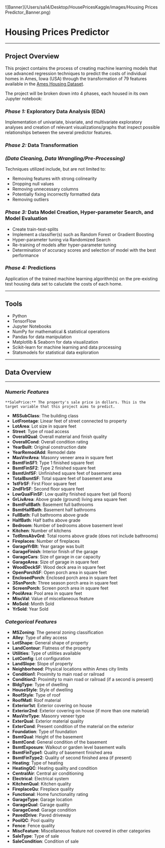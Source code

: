 ![Banner](/Users/sa14/Desktop/HousePricesKaggle/images/Housing Prices Predictor_Banner.png)

# Housing Prices Predictor 

___

## **Project Overview**

This project contains the process of creating machine learning models that use advanced regression techniques to predict the costs of individual homes in Ames, Iowa (USA) through the transformation of 79 features available in the [Ames Housing Dataset](https://www.kaggle.com/datasets/shashanknecrothapa/ames-housing-dataset).

The project will be broken down into 4 phases, each housed in its own Jupyter notebook:


### *Phase 1:* Exploratory Data Analysis (EDA)

Implementation of univariate, bivariate, and multivariate exploratory analyses and creation of relevant visualizations/graphs that inspect possible relationships between the several predictor features.


### *Phase 2:* Data Transformation 
### *(Data Cleaning, Data Wrangling/Pre-Processing)* 

Techniques utilized include, but are not limited to:

* Removing features with strong colinearity
* Dropping null values
* Removing unnecessary columns
* Potentially fixing incorrectly formatted data
* Removing outliers


### *Phase 3:* Data Model Creation, Hyper-parameter Search, and Model Evaluation
* Create train-test-splits
* Implement a classifier(s) such as Random Forest or Gradient Boosting
* Hyper-parameter tuning via Randomized Search
* Re-training of models after hyper-parameter tuning
* Determination of accuracy scores and selection of model with the best performance


###  *Phase 4:* Predictions

Application of the trained machine learning algorithm(s) on the pre-existing test housing data set to caluclate the costs of each home.
___

## **Tools**

* Python
* TensorFlow
* Jupyter Notebooks
* NumPy for mathematical & statistical operations
* Pandas for data manipulation
* Matplotlib & Seaborn for data visualization
* Scikit-learn for machine learning and data processing
* Statsmodels for statistical data exploration

___

## **Data Overview**

___
### *Numeric Features*

	**SalePrice:** The property's sale price in dollars. This is the target variable that this project aims to predict.

* **MSSubClass**: The building class
* **LotFrontage**: Linear feet of street connected to property
* **LotArea**: Lot size in square feet
* **Street**: Type of road access
* **OverallQual**: Overall material and finish quality
* **OverallCond**: Overall condition rating
* **YearBuilt**: Original construction date
* **YearRemodAdd**: Remodel date
* **MasVnrArea**: Masonry veneer area in square feet
* **BsmtFinSF1**: Type 1 finished square feet
* **BsmtFinSF2**: Type 2 finished square feet
* **BsmtUnfSF**: Unfinished square feet of basement area
* **TotalBsmtSF**: Total square feet of basement area
* **1stFlrSF**: First Floor square feet
* **2ndFlrSF**: Second floor square feet
* **LowQualFinSF**: Low quality finished square feet (all floors)
* **GrLivArea**: Above grade (ground) living area square feet
* **BsmtFullBath**: Basement full bathrooms
* **BsmtHalfBath**: Basement half bathrooms
* **FullBath**: Full bathrooms above grade
* **HalfBath**: Half baths above grade
* **Bedroom**: Number of bedrooms above basement level
* **Kitchen**: Number of kitchens
* **TotRmsAbvGrd**: Total rooms above grade (does not include bathrooms)
* **Fireplaces**: Number of fireplaces
* **GarageYrBlt**: Year garage was built
* **GarageFinish**: Interior finish of the garage
* **GarageCars**: Size of garage in car capacity
* **GarageArea**: Size of garage in square feet
* **WoodDeckSF**: Wood deck area in square feet
* **OpenPorchSF**: Open porch area in square feet
* **EnclosedPorch**: Enclosed porch area in square feet
* **3SsnPorch**: Three season porch area in square feet
* **ScreenPorch**: Screen porch area in square feet
* **PoolArea**: Pool area in square feet
* **MiscVal**: Value of miscellaneous feature
* **MoSold**: Month Sold
* **YrSold**: Year Sold


### *Categorical Features*

* **MSZoning**: The general zoning classification
* **Alley**: Type of alley access
* **LotShape**: General shape of property
* **LandContour**: Flatness of the property
* **Utilities**: Type of utilities available
* **LotConfig**: Lot configuration
* **LandSlope**: Slope of property
* **Neighborhood**: Physical locations within Ames city limits
* **Condition1**: Proximity to main road or railroad
* **Condition2**: Proximity to main road or railroad (if a second is present)
* **BldgType**: Type of dwelling
* **HouseStyle**: Style of dwelling
* **RoofStyle**: Type of roof
* **RoofMatl**: Roof material
* **Exterior1st**: Exterior covering on house
* **Exterior2nd**: Exterior covering on house (if more than one material)
* **MasVnrType**: Masonry veneer type
* **ExterQual**: Exterior material quality
* **ExterCond**: Present condition of the material on the exterior
* **Foundation**: Type of foundation
* **BsmtQual**: Height of the basement
* **BsmtCond**: General condition of the basement
* **BsmtExposure**: Walkout or garden level basement walls
* **BsmtFinType1**: Quality of basement finished area
* **BsmtFinType2**: Quality of second finished area (if present)
* **Heating**: Type of heating
* **HeatingQC**: Heating quality and condition
* **CentralAir**: Central air conditioning
* **Electrical**: Electrical system
* **KitchenQual**: Kitchen quality
* **FireplaceQu**: Fireplace quality
* **Functional**: Home functionality rating
* **GarageType**: Garage location
* **GarageQual**: Garage quality
* **GarageCond**: Garage condition
* **PavedDrive**: Paved driveway
* **PoolQC**: Pool quality
* **Fence**: Fence quality
* **MiscFeature**: Miscellaneous feature not covered in other categories
* **SaleType**: Type of sale
* **SaleCondition**: Condition of sale
